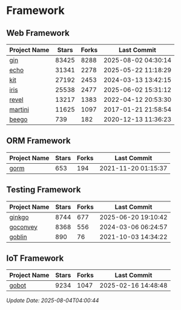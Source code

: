 # Framework

## Web Framework
| Project Name | Stars | Forks | Last Commit |
| ------------ | ----- | ----- | ----------- |
| [gin](https://github.com/gin-gonic/gin) | 83425 | 8288 | 2025-08-02 04:30:14 |
| [echo](https://github.com/labstack/echo) | 31341 | 2278 | 2025-05-22 11:18:29 |
| [kit](https://github.com/go-kit/kit) | 27192 | 2453 | 2024-03-13 13:42:15 |
| [iris](https://github.com/kataras/iris) | 25538 | 2477 | 2025-06-02 15:31:12 |
| [revel](https://github.com/revel/revel) | 13217 | 1383 | 2022-04-12 20:53:30 |
| [martini](https://github.com/go-martini/martini) | 11625 | 1097 | 2017-01-21 21:58:54 |
| [beego](https://github.com/astaxie/beego) | 739 | 182 | 2020-12-13 11:36:23 |

## ORM Framework
| Project Name | Stars | Forks | Last Commit |
| ------------ | ----- | ----- | ----------- |
| [gorm](https://github.com/jinzhu/gorm) | 653 | 194 | 2021-11-20 01:15:37 |

## Testing Framework
| Project Name | Stars | Forks | Last Commit |
| ------------ | ----- | ----- | ----------- |
| [ginkgo](https://github.com/onsi/ginkgo) | 8744 | 677 | 2025-06-20 19:10:42 |
| [goconvey](https://github.com/smartystreets/goconvey) | 8368 | 556 | 2024-03-06 06:24:57 |
| [goblin](https://github.com/franela/goblin) | 890 | 76 | 2021-10-03 14:34:22 |

## IoT Framework
| Project Name | Stars | Forks | Last Commit |
| ------------ | ----- | ----- | ----------- |
| [gobot](https://github.com/hybridgroup/gobot) | 9234 | 1047 | 2025-02-16 14:48:48 |

*Update Date: 2025-08-04T04:00:44*